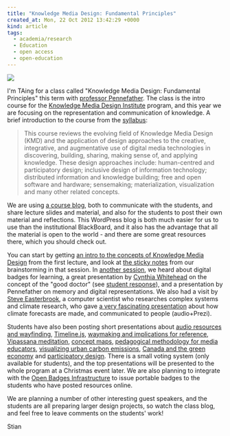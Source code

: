 ```yaml
---
title: "Knowledge Media Design: Fundamental Principles"
created_at: Mon, 22 Oct 2012 13:42:29 +0000
kind: article
tags:
  - academia/research
  - Education
  - open access
  - open-education
---
```


[![](https://lh3.googleusercontent.com/-Zw0GIJLh3-A/UFbxn82NXII/AAAAAAAAGb0/JNJtzSRNehI/s512/IMG_20120910_124129.jpg)](https://picasaweb.google.com/107702703184747130690/KMD1001Concepts2012)

I'm TAing for a class called "Knowledge Media Design: Fundamental
Principles" this term with [professor
Pennefather](http://www.pharmtox.utoronto.ca/faculty/directory/pennefather.htm).
The class is the intro course for the [Knowledge Media Design
Institute](http://kmdi.utoronto.ca/) program, and this year we are
focusing on the representation and communication of knowledge. A brief
introduction to the course from the
[syllabus](http://1001.kmdi.utoronto.ca/wp-content/uploads/2012/10/KMD1001-syllabus-3.0.doc):

> This course reviews the evolving field of Knowledge Media Design (KMD)
> and the application of design approaches to the creative, integrative,
> and augmentative use of digital media technologies in discovering,
> building, sharing, making sense of, and applying knowledge. These
> design approaches include: human-centred and participatory design;
> inclusive design of information technology; distributed information
> and knowledge building; free and open software and hardware;
> sensemaking; materialization, visualization and many other related
> concepts.

We are using [a course blog](http://1001.kmdi.utoronto.ca), both to
communicate with the students, and share lecture slides and material,
and also for the students to post their own material and reflections.
This WordPress blog is both much easier for us to use than the
institutional BlackBoard, and it also has the advantage that all the
material is open to the world - and there are some great resources
there, which you should check out.

You can start by getting [an intro to the concepts of Knowledge Media
Design](http://1001.kmdi.utoronto.ca/?p=13) from the first lecture, and
look at [the sticky notes](http://1001.kmdi.utoronto.ca/?p=21) from our
brainstorming in that session. In [another
session](http://1001.kmdi.utoronto.ca/?p=70), we heard about digital
badges for learning, a great presentation by [Cynthia
Whitehead](http://www.dfcm.utoronto.ca/facultyandstaff/oes/eduschol/who.htm) on
the concept of the "good doctor" (see [student
response](http://1001.kmdi.utoronto.ca/?p=55)), and a presentation by
Pennefather on memory and digital representations. We also had a visit
by [Steve Easterbrook](http://www.cs.toronto.edu/~sme/), a computer
scientist who researches complex systems and climate research, who gave
[a very fascinating presentation](http://1001.kmdi.utoronto.ca/?p=156)
about how climate forecasts are made, and communicated to people
(audio+Prezi).

Students have also been posting short presentations about [audio
resources and wayfinding](http://1001.kmdi.utoronto.ca/?p=42),
[Timeline.js](http://1001.kmdi.utoronto.ca/?p=45), [waymaking and
implications for reference](http://1001.kmdi.utoronto.ca/?p=110),
[Vipassana meditation](http://1001.kmdi.utoronto.ca/?p=123), [concept
maps](http://1001.kmdi.utoronto.ca/?p=128), [pedagogical methodology for
media educators](http://1001.kmdi.utoronto.ca/?p=147), [visualizing
urban carbon emissions](http://1001.kmdi.utoronto.ca/?p=158), [Canada
and the green
economy](http://1001.kmdi.utoronto.ca/?p=167) and [participatory
design](http://1001.kmdi.utoronto.ca/?p=187). There is a small voting
system (only available for students), and the top presentations will be
presented to the whole program at a Christmas event later. We are also
planning to integrate with the [Open Badges
Infrastructure](http://openbadges.org/en-US/) to issue portable badges
to the students who have posted resources online.

We are planning a number of other interesting guest speakers, and the
students are all preparing larger design projects, so watch the class
blog, and feel free to leave comments on the students' work!

Stian

 
